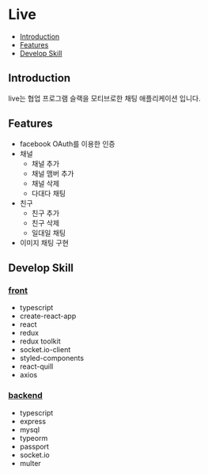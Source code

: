 # Live

- [Introduction](#Introduction)
- [Features](#Features)
- [Develop Skill](#Develop-Skill)

## Introduction

live는 협업 프로그램 슬랙을 모티브로한 채팅 애플리케이션 입니다.

## Features

- facebook OAuth를 이용한 인증
- 채널
  - 채널 추가
  - 채널 맴버 추가
  - 채널 삭제
  - 다대다 채팅
- 친구
  - 친구 추가
  - 친구 삭제
  - 일대일 채팅
- 이미지 채팅 구현

## Develop Skill

### [front](https://github.com/csh9066/live-front)

- typescript
- create-react-app
- react
- redux
- redux toolkit
- socket.io-client
- styled-components
- react-quill
- axios

### [backend](https://github.com/csh9066/live-backend)

- typescript
- express
- mysql
- typeorm
- passport
- socket.io
- multer
